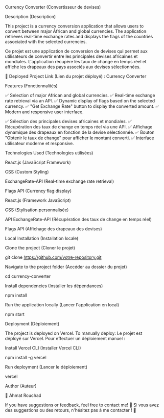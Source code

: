 Currency Converter (Convertisseur de devises)

Description (Description)

This project is a currency conversion application that allows users to convert between major African and global currencies. The application retrieves real-time exchange rates and displays the flags of the countries associated with the selected currencies.

Ce projet est une application de conversion de devises qui permet aux utilisateurs de convertir entre les principales devises africaines et mondiales. L'application récupère les taux de change en temps réel et affiche les drapeaux des pays associés aux devises sélectionnées.

🚀 Deployed Project Link (Lien du projet déployé) : Currency Converter

Features (Fonctionnalités)

✅ Selection of major African and global currencies.
✅ Real-time exchange rate retrieval via an API.
✅ Dynamic display of flags based on the selected currency.
✅ "Get Exchange Rate" button to display the converted amount.
✅ Modern and responsive user interface.

✅ Sélection des principales devises africaines et mondiales.
✅ Récupération des taux de change en temps réel via une API.
✅ Affichage dynamique des drapeaux en fonction de la devise sélectionnée.
✅ Bouton "Obtenir le taux de change" pour afficher le montant converti.
✅ Interface utilisateur moderne et responsive.

Technologies Used (Technologies utilisées)

React.js (JavaScript Framework)

CSS (Custom Styling)

ExchangeRate-API (Real-time exchange rate retrieval)

Flags API (Currency flag display)

React.js (Framework JavaScript)

CSS (Stylisation personnalisée)

API ExchangeRate-API (Récupération des taux de change en temps réel)

Flags API (Affichage des drapeaux des devises)

Local Installation (Installation locale)

Clone the project (Cloner le projet)

git clone https://github.com/votre-repository.git

Navigate to the project folder (Accéder au dossier du projet)

cd currency-converter

Install dependencies (Installer les dépendances)

npm install

Run the application locally (Lancer l'application en local)

npm start

Deployment (Déploiement)

The project is deployed on Vercel. To manually deploy:
Le projet est déployé sur Vercel. Pour effectuer un déploiement manuel :

Install Vercel CLI (Installer Vercel CLI)

npm install -g vercel

Run deployment (Lancer le déploiement)

vercel

Author (Auteur)

👤 Ahmat Rouchad

If you have suggestions or feedback, feel free to contact me! 🚀
Si vous avez des suggestions ou des retours, n'hésitez pas à me contacter ! 🚀


